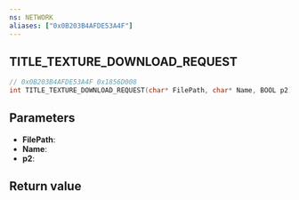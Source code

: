 ```yaml
---
ns: NETWORK
aliases: ["0x0B203B4AFDE53A4F"]
---
```

## TITLE_TEXTURE_DOWNLOAD_REQUEST

```c
// 0x0B203B4AFDE53A4F 0x1856D008
int TITLE_TEXTURE_DOWNLOAD_REQUEST(char* FilePath, char* Name, BOOL p2);
```


## Parameters
* **FilePath**: 
* **Name**: 
* **p2**: 

## Return value
